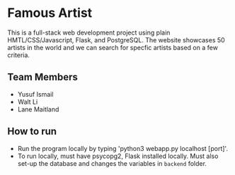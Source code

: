 # Famous Artist

This is a full-stack web development project using plain HMTL/CSS/Javascript, Flask, and PostgreSQL. The website showcases 50 artists in the world and we can search for specfic artists based on a few criteria.

## Team Members
- Yusuf Ismail
- Walt Li
- Lane Maitland

## How to run
- Run the program locally by typing 'python3 webapp.py localhost [port]'.
- To run locally, must have psycopg2, Flask installed locally. Must also set-up the database and changes the variables in `backend` folder.